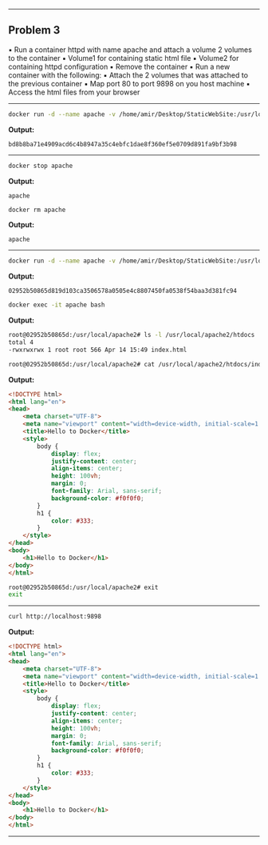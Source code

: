 
---
## Problem 3
▪ Run a container httpd with name apache and 
attach a volume 2 volumes to the container
▪ Volume1 for containing static html file
▪ Volume2 for containing httpd configuration
▪ Remove the container
▪ Run a new container with the following:
▪ Attach the 2 volumes that was attached to the 
previous container
▪ Map port 80 to port 9898 on you host machine
▪ Access the html files from your browser


---

```bash
docker run -d --name apache -v /home/amir/Desktop/StaticWebSite:/usr/local/apache2/htdocs httpd
```
**Output:**
```
bd8b8ba71e4909acd6c4b8947a35c4ebfc1dae8f360ef5e0709d891fa9bf3b98
```
---

```bash
docker stop apache
```
**Output:**
```
apache
```

```bash
docker rm apache
```
**Output:**
```
apache
```
---

```bash
docker run -d --name apache -v /home/amir/Desktop/StaticWebSite:/usr/local/apache2/htdocs -p 9898:80 httpd
```
**Output:**
```
02952b50865d819d103ca3506578a0505e4c8807450fa0538f54baa3d381fc94
```

```bash
docker exec -it apache bash
```
**Output:**
```bash
root@02952b50865d:/usr/local/apache2# ls -l /usr/local/apache2/htdocs
total 4
-rwxrwxrwx 1 root root 566 Apr 14 15:49 index.html
```

```bash
root@02952b50865d:/usr/local/apache2# cat /usr/local/apache2/htdocs/index.html
```
**Output:**
```html
<!DOCTYPE html>
<html lang="en">
<head>
    <meta charset="UTF-8">
    <meta name="viewport" content="width=device-width, initial-scale=1.0">
    <title>Hello to Docker</title>
    <style>
        body {
            display: flex;
            justify-content: center;
            align-items: center;
            height: 100vh;
            margin: 0;
            font-family: Arial, sans-serif;
            background-color: #f0f0f0;
        }
        h1 {
            color: #333;
        }
    </style>
</head>
<body>
    <h1>Hello to Docker</h1>
</body>
</html>
```

```bash
root@02952b50865d:/usr/local/apache2# exit
exit
```

---

```bash
curl http://localhost:9898
```
**Output:**
```html
<!DOCTYPE html>
<html lang="en">
<head>
    <meta charset="UTF-8">
    <meta name="viewport" content="width=device-width, initial-scale=1.0">
    <title>Hello to Docker</title>
    <style>
        body {
            display: flex;
            justify-content: center;
            align-items: center;
            height: 100vh;
            margin: 0;
            font-family: Arial, sans-serif;
            background-color: #f0f0f0;
        }
        h1 {
            color: #333;
        }
    </style>
</head>
<body>
    <h1>Hello to Docker</h1>
</body>
</html>
```

---

